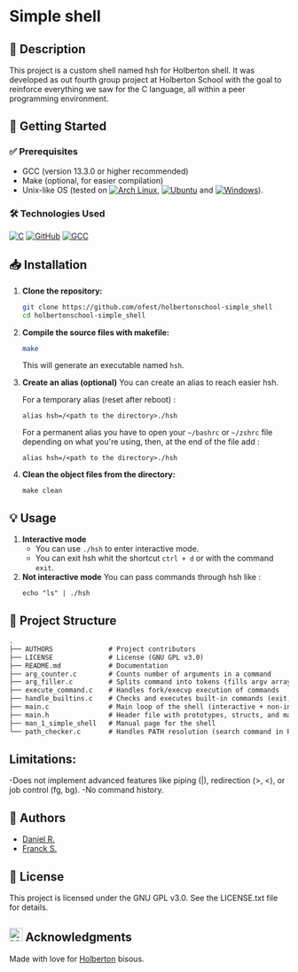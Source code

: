 # Simple shell
## 📌 Description
This project is a custom shell named hsh for Holberton shell.
It was developed as out fourth group project at Holberton School with the goal to reinforce everything we saw for the C language, all within a peer programming environment.

## 🚀 Getting Started
### ✅ Prerequisites
- GCC (version 13.3.0 or higher recommended)
- Make (optional, for easier compilation)
- Unix-like OS (tested on [![Arch Linux](https://img.shields.io/badge/Arch-1793D1?logo=arch-linux&logoColor=fff)](#), [![Ubuntu](https://img.shields.io/badge/Ubuntu-E95420?logo=ubuntu&logoColor=white)](#) and [![Windows](https://custom-icon-badges.demolab.com/badge/Windows-0078D6?logo=windows11&logoColor=white)](#)).

### 🛠️ Technologies Used
[![C](https://img.shields.io/badge/C-00599C?logo=c&logoColor=white)](#)
[![GitHub](https://img.shields.io/badge/GitHub-%23121011.svg?logo=github&logoColor=white)](#)
[![GCC](https://img.shields.io/badge/gcc-13.3.0-blue)](#)


## 📥 Installation

1. **Clone the repository:**
   ```sh
   git clone https://github.com/ofest/holbertonschool-simple_shell
   cd holbertonschool-simple_shell
   ```

2. **Compile the source files with makefile:**
   ```sh
   make
   ```
   This will generate an executable named `hsh`.
3. **Create an alias (optional)**
    You can create an alias to reach easier hsh.

    For a temporary alias (reset after reboot) :
    ```shell
    alias hsh=/<path to the directory>./hsh
    ```

    For a permanent alias you have to open your `~/bashrc` or `~/zshrc` file depending on what you're using, then, at the end of the file add :
    ```shell
    alias hsh=/<path to the directory>./hsh
    ```
4. **Clean the object files from the directory:**
   ```shell
   make clean
   ```

## 💡 Usage
1. **Interactive mode**
    - You can use `./hsh` to enter interactive mode.
    - You can exit hsh whit the shortcut `ctrl + d` or with the command `exit`.
2. **Not interactive mode**
    You can pass commands through hsh like :
    ```shell
    echo "ls" | ./hsh
    ```

## 📁 Project Structure
```txt
.
├── AUTHORS              # Project contributors
├── LICENSE              # License (GNU GPL v3.0)
├── README.md            # Documentation
├── arg_counter.c        # Counts number of arguments in a command
├── arg_filler.c         # Splits command into tokens (fills argv array)
├── execute_command.c    # Handles fork/execvp execution of commands
├── handle_builtins.c    # Checks and executes built-in commands (exit, env, etc.)
├── main.c               # Main loop of the shell (interactive + non-interactive)
├── main.h               # Header file with prototypes, structs, and macros
├── man_1_simple_shell   # Manual page for the shell
└── path_checker.c       # Handles PATH resolution (search command in PATH dirs)
```

## Limitations:

-Does not implement advanced features like piping (|), redirection (>, <), or job control (fg, bg).
-No command history.

## 👥 Authors
- [Daniel R.](https://github.com/ofest)
- [Franck S.](https://github.com/Franck-dev-hub)

## 📜 License
This project is licensed under the GNU GPL v3.0. See the LICENSE.txt file for details.

## <a href="https://www.holbertonschool.com" target="_blank" rel="noopener noreferrer" style="display: inline-flex; align-items: center; gap: 6px;"><img src="https://cdn.prod.website-files.com/6105315644a26f77912a1ada/611e13a82c74407dfebd313f_semi-logo-holberton-01.svg" alt="Holberton" width="24" height="24" style="vertical-align: middle;" /></a> Acknowledgments
Made with love for [Holberton](https://www.holbertonschool.com/) bisous.
